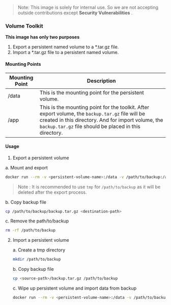 > Note: This image is solely for internal use. So we are not accepting outside contributions except **Security Vulnerabilities** . 

### Volume Toolkit

**This image has only two purposes**
1. Export a persistent named volume to a *.tar.gz file.
2. Import a *.tar.gz file to a persistent named volume.

#### Mounting Points

| Mounting Point | Description |
| --- | --- |
| /data | This is the mounting point for the persistent volume. |
| /app | This is the mounting point for the toolkit. After export volume, the `backup.tar.gz` file will be created in this directory. And for import volume, the `backup.tar.gz` file should be placed in this directory. |

#### Usage

1. Export a persistent volume

  a. Mount and export
   ```bash
   docker run --rm -v <persistent-volume-name>:/data -v /path/to/backup:/app ghcr.io/swiftwave-org/volume-toolkit export
   ```
   > Note : It is recommended to use `tmp` for `/path/to/backup` as it will be deleted after the export process.

   b. Copy backup file
   ```bash
   cp /path/to/backup/backup.tar.gz <destination-path>
   ```
   c. Remove the path/to/backup
   ```bash
   rm -rf /path/to/backup
   ```
2. Import a persistent volume

   a. Create a tmp directory
   ```bash
   mkdir /path/to/backup
   ```
   b. Copy backup file
   ```bash
   cp <source-path>/backup.tar.gz /path/to/backup
   ```
   c. Wipe up persistent volume and import data from backup
   ```bash
   docker run --rm -v <persistent-volume-name>:/data -v /path/to/backup:/app ghcr.io/swiftwave-org/volume-toolkit import
   ```
